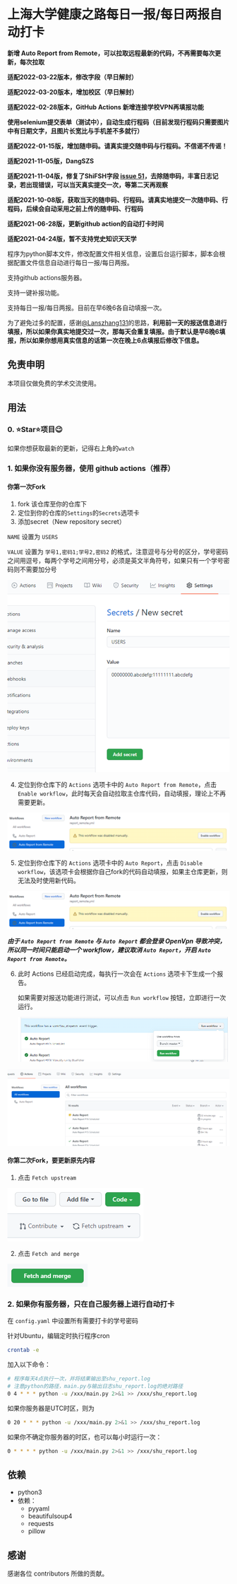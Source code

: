 # 上海大学健康之路每日一报/每日两报自动打卡

**新增 Auto Report from Remote，可以拉取远程最新的代码，不再需要每次更新，每次拉取**

**适配2022-03-22版本，修改字段（早日解封）**

**适配2022-03-20版本，增加校区（早日解封）**

**适配2022-02-28版本，GitHub Actions 新增连接学校VPN再填报功能**

**使用selenium提交表单（测试中），自动生成行程码（目前发现行程码只需要图片中有日期文字，且图片长宽比与手机差不多就行）**

**适配2022-01-15版，增加随申码。请真实提交随申码与行程码。不信谣不传谣！**

**适配2021-11-05版，DangSZS**

**适配2021-11-04版，修复了ShiFSH字段 [issue 51](https://github.com/BlueFisher/SHU-selfreport/issues/51)，去除随申码，丰富日志记录，若出现错误，可以当天真实提交一次，等第二天再观察**

**适配2021-10-08版，获取当天的随申码、行程码。请真实地提交一次随申码、行程码，后续会自动采用之前上传的随申码、行程码**

**适配2021-06-28版，更新github action的自动打卡时间**

**适配2021-04-24版，暂不支持党史知识天天学**

程序为python脚本文件，修改配置文件相关信息，设置后台运行脚本，脚本会根据配置文件信息自动进行每日一报/每日两报。

支持github actions服务器。

支持一键补报功能。

支持每日一报/每日两报。目前在早6晚6各自动填报一次。

为了避免过多的配置，感谢[@Lanszhang131](https://github.com/Lanszhang131/DailyReport_SHU)的思路，**利用前一天的报送信息进行填报，所以如果你真实地提交过一次，那每天会重复填报。由于默认是早6晚6填报，所以如果你想用真实信息的话第一次在晚上6点填报后修改下信息。**

## 免责申明

本项目仅做免费的学术交流使用。

## 用法

### 0. ⭐Star⭐项目😉

如果你想获取最新的更新，记得右上角的`watch`


### 1. 如果你没有服务器，使用 github actions（推荐）

#### 你第一次Fork

1. fork 该仓库至你的仓库下
2. 定位到你的仓库的`Settings`的`Secrets`选项卡
3. 添加secret（New repository secret）

`NAME` 设置为 `USERS`

`VALUE` 设置为 `学号1,密码1;学号2,密码2` 的格式，注意逗号与分号的区分，学号密码之间用逗号，每两个学号之间用分号，必须是英文半角符号，如果只有一个学号密码则不需要加分号

![](images/secrets.png)

4. 定位到你仓库下的 `Actions` 选项卡中的 `Auto Report from Remote`，点击 `Enable workflow`，此时每天会自动拉取主仓库代码，自动填报，理论上不再需要更新。

![](images/enable_workflow.png)

5. 定位到你仓库下的 `Actions` 选项卡中的 `Auto Report`，点击 `Disable workflow`，该选项卡会根据你自己fork的代码自动填报，如果主仓库更新，则无法及时使用新代码。

![](images/enable_workflow.png)

***由于 `Auto Report from Remote` 与 `Auto Report` 都会登录 OpenVpn 导致冲突，所以同一时间只能启动一个 workflow，建议取消 `Auto Report`，开启 `Auto Report from Remote`。***

6. 此时 Actions 已经启动完成，每执行一次会在 `Actions` 选项卡下生成一个报告。

   如果需要对报送功能进行测试，可以点击 `Run workflow` 按钮，立即进行一次运行。

   ![](images/run_workflow.png)

![](images/actions.png)


#### 你第二次Fork，要更新原先内容

1. 点击 `Fetch upstream`

![](images/fetch_upstream_01.png)

2. 点击 `Fetch and merge`

![](images/fetch_upstream_02.png)


### 2. 如果你有服务器，只在自己服务器上进行自动打卡

在 `config.yaml` 中设置所有需要打卡的学号密码

针对Ubuntu，编辑定时执行程序cron

```bash
crontab -e
```

加入以下命令：

```bash
# 程序每天4点执行一次，并将结果输出至shu_report.log
# 注意python的路径，main.py与输出日志shu_report.log的绝对路径
0 4 * * * python -u /xxx/main.py 2>&1 >> /xxx/shu_report.log
```

如果你服务器是UTC时区，则为

```bash
0 20 * * * python -u /xxx/main.py 2>&1 >> /xxx/shu_report.log
```

如果你不确定你服务器的时区，也可以每小时运行一次：

```bash
0 * * * * python -u /xxx/main.py 2>&1 >> /xxx/shu_report.log
```

## 依赖

- python3
- 依赖：
  - pyyaml
  - beautifulsoup4
  - requests
  - pillow

## 感谢

感谢各位 contributors 所做的贡献。

